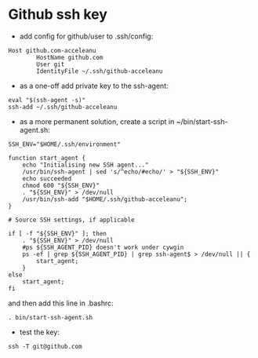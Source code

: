 # Github ssh key

- add config for github/user to .ssh/config:
```
Host github.com-acceleanu
        HostName github.com
        User git
        IdentityFile ~/.ssh/github-acceleanu
```

- as a one-off add private key to the ssh-agent:
```
eval "$(ssh-agent -s)"
ssh-add ~/.ssh/github-acceleanu
```

- as a more permanent solution, create a script in ~/bin/start-ssh-agent.sh:
```
SSH_ENV="$HOME/.ssh/environment"

function start_agent {
    echo "Initialising new SSH agent..."
    /usr/bin/ssh-agent | sed 's/^echo/#echo/' > "${SSH_ENV}"
    echo succeeded
    chmod 600 "${SSH_ENV}"
    . "${SSH_ENV}" > /dev/null
    /usr/bin/ssh-add "$HOME/.ssh/github-acceleanu";
}

# Source SSH settings, if applicable

if [ -f "${SSH_ENV}" ]; then
    . "${SSH_ENV}" > /dev/null
    #ps ${SSH_AGENT_PID} doesn't work under cywgin
    ps -ef | grep ${SSH_AGENT_PID} | grep ssh-agent$ > /dev/null || {
        start_agent;
    }
else
    start_agent;
fi
```

and then add this line in .bashrc:

```
. bin/start-ssh-agent.sh
```

- test the key:
```
ssh -T git@github.com
```
